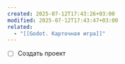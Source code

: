 ```yaml
---
created: 2025-07-12T17:43:26+03:00
modified: 2025-07-12T17:43:47+03:00
related:
  - "[[Godot. Карточная игра]]"
---
```


 - [ ] Создать проект